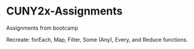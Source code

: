 # CUNY2x-Assignments
Assignments from bootcamp

Recreate: forEach, Map, Filter, Some (Any), Every, and Reduce functions.
